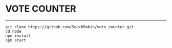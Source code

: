 # VOTE COUNTER

---

```
git clone https://github.com/SeechRobin/vote_counter.git 
cd node
npm install
npm start
```
